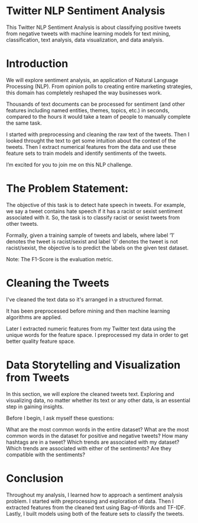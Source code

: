 # Twitter NLP Sentiment Analysis
This Twitter NLP Sentiment Analysis is about classifying positive tweets from negative tweets with machine learning models for text mining, classification, text analysis, data visualization, and data analysis.

# Introduction

We will explore sentiment analysis, an application of Natural Language Processing (NLP). From opinion polls to creating entire marketing strategies, this domain has completely reshaped the way businesses work.

Thousands of text documents can be processed for sentiment (and other features including named entities, themes, topics, etc.) in seconds, compared to the hours it would take a team of people to manually complete the same task. 

I started with preprocessing and cleaning the raw text of the tweets. Then I looked throught the text to get some intuition about the context of the tweets. Then I extract numerical features from the data and use these feature sets to train models and identify sentiments of the tweets.

I’m excited for you to join me on this NLP challenge.

# The Problem Statement:

The objective of this task is to detect hate speech in tweets. For example, we say a tweet contains hate speech if it has a racist or sexist sentiment associated with it. So, the task is to classify racist or sexist tweets from other tweets.

Formally, given a training sample of tweets and labels, where label ‘1’ denotes the tweet is racist/sexist and label ‘0’ denotes the tweet is not racist/sexist, the objective is to predict the labels on the given test dataset.

Note: The F1-Score is the evaluation metric. 

# Cleaning the Tweets

I've cleaned the text data so it's arranged in a structured format. 

It has been preprocessed before mining and then machine learning algorithms are applied. 

Later I extracted numeric features from my Twitter text data using the unique words for the feature space. I preprocessed my data in order to get better quality feature space.

# Data Storytelling and Visualization from Tweets

In this section, we will explore the cleaned tweets text. Exploring and visualizing data, no matter whether its text or any other data, is an essential step in gaining insights.

Before I begin, I ask myself these questions:

What are the most common words in the entire dataset?
What are the most common words in the dataset for positive and negative tweets?
How many hashtags are in a tweet?
Which trends are associated with my dataset?
Which trends are associated with either of the sentiments? Are they compatible with the sentiments?

# Conclusion

Throughout my analysis, I learned how to approach a sentiment analysis problem. I started with preprocessing and exploration of data. Then I extracted features from the cleaned text using Bag-of-Words and TF-IDF. Lastly, I built models using both of the feature sets to classify the tweets.


